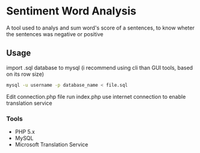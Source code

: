 # Sentiment Word Analysis
A tool used to analys and sum word's score of a sentences, to know wheter the sentences was negative or positive

## Usage
import .sql database to mysql (i recommend using cli than GUI tools, based on its row size)
```bash
mysql -u username -p database_name < file.sql
```

Edit connection.php file
run index.php
use internet connection to enable translation service

### Tools
- PHP 5.x
- MySQL
- Microsoft Translation Service
